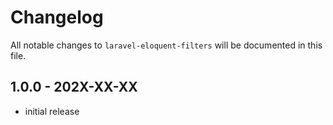 # Changelog

All notable changes to `laravel-eloquent-filters` will be documented in this file.

## 1.0.0 - 202X-XX-XX

- initial release
